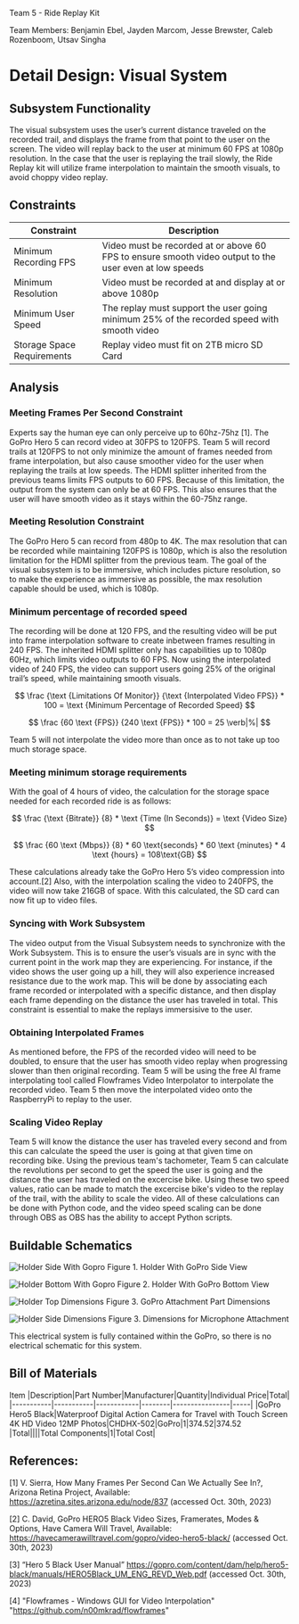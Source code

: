 Team 5 - Ride Replay Kit

Team Members: Benjamin Ebel, Jayden Marcom, Jesse Brewster, Caleb Rozenboom, Utsav Singha

# Detail Design: Visual System


##  Subsystem Functionality

The visual subsystem uses the user’s current distance traveled on the recorded trail, and displays the frame from that point to the user on the screen. The video will replay back to the user at minimum 60 FPS at 1080p resolution. In the case that the user is replaying the trail slowly, the Ride Replay kit will utilize frame interpolation to maintain the smooth visuals, to avoid choppy video replay. 

## Constraints 

|Constraint|Description|
|----------|-----------|
|Minimum Recording FPS|Video must be recorded at or above 60 FPS to ensure smooth video output to the user even at low speeds|
|Minimum Resolution|Video must be recorded at and display at or above 1080p|
|Minimum User Speed|The replay must support the user going minimum 25% of the recorded speed with smooth video|
|Storage Space Requirements|Replay video must fit on 2TB micro SD Card|



## Analysis


### Meeting Frames Per Second Constraint

Experts say the human eye can only perceive up to 60hz-75hz [1]. The GoPro Hero 5 can record video at 30FPS to 120FPS. Team 5 will record trails at 120FPS to not only minimize the amount of frames needed from frame interpolation, but also cause smoother video for the user when replaying the trails at low speeds. The HDMI splitter inherited from the previous teams limits FPS outputs to 60 FPS. Because of this limitation, the output from the system can only be at 60 FPS. This also ensures that the user will have smooth video as it stays within the 60-75hz range.

### Meeting Resolution Constraint

The GoPro Hero 5 can record from 480p to 4K. The max resolution that can be recorded while maintaining 120FPS is 1080p, which is also the resolution limitation for the HDMI splitter from the previous team. The goal of the visual subsystem is to be immersive, which includes picture resolution, so to make the experience as immersive as possible, the max resolution capable should be used, which is 1080p. 	

### Minimum percentage of recorded speed

The recording will be done at 120 FPS, and the resulting video will be put into frame interpolation software to create inbetween frames resulting in 240 FPS. The inherited HDMI splitter only has capabilities up to 1080p 60Hz, which limits video outputs to 60 FPS. Now using the interpolated video of 240 FPS, the video can support users going 25% of the original trail’s speed, while maintaining smooth visuals.

$$ \frac {\text {Limitations Of Monitor}} {\text {Interpolated Video FPS}} * 100 = \text {Minimum Percentage of Recorded Speed} $$

$$ \frac {60 \text {FPS}} {240 \text {FPS}} * 100 = 25 \verb|%| $$

Team 5 will not interpolate the video more than once as to not take up too much storage space.

### Meeting minimum storage requirements

With the goal of 4 hours of video, the calculation for the storage space needed for each recorded ride is as follows:

$$ \frac {\text {Bitrate}} {8} * \text {Time (In Seconds)} = \text {Video Size} $$

$$ \frac {60 \text {Mbps}} {8} * 60 \text{seconds} * 60 \text {minutes} * 4 \text {hours} = 108\text{GB} $$

These calculations already take the GoPro Hero 5’s video compression into account.[2] Also, with the interpolation scaling the video to 240FPS, the video will now take 216GB of space. With this calculated, the SD card can now fit up to video files.

### Syncing with Work Subsystem
	
The video output from the Visual Subsystem needs to synchronize with the Work Subsystem. This is to ensure the user’s visuals are in sync with the current point in the work map they are experiencing. For instance, if the video shows the user going up a hill, they will also experience increased resistance due to the work map. This will be done by associating each frame recorded or interpolated with a specific distance, and then display each frame depending on the distance the user has traveled in total. This constraint is essential to make the replays immersisive to the user.

### Obtaining Interpolated Frames

As mentioned before, the FPS of the recorded video will need to be doubled, to ensure that the user has smooth video replay when progressing slower than then original recording. Team 5 will be using the free AI frame interpolating tool called Flowframes Video Interpolator to interpolate the recorded video. Team 5 then move the interpolated video onto the RaspberryPi to replay to the user.

### Scaling Video Replay

Team 5 will know the distance the user has traveled every second and from this can calculate the speed the user is going at that given time on recording bike. Using the previous team's tachometer, Team 5 can calculate the revolutions per second to get the speed the user is going and the distance the user has traveled on the excercise bike. Using these two speed values, ratio can be made to match the excercise bike's video to the replay of the trail, with the ability to scale the video. All of these calculations can be done with Python code, and the video speed scaling can be done through OBS as OBS has the ability to accept Python scripts. 


## Buildable Schematics

![Holder Side With Gopro](https://github.com/Baebel43/team5capstone/blob/main/Documentation/Images/AudioAndVideoSystemImages/HolderWithGoPro.png)
Figure 1. Holder With GoPro Side View

![Holder Bottom With Gopro](https://github.com/Baebel43/team5capstone/blob/main/Documentation/Images/AudioAndVideoSystemImages/HolderWithGoProBottomView.png)
Figure 2. Holder With GoPro Bottom View

![Holder Top Dimensions](https://github.com/Baebel43/team5capstone/blob/main/Documentation/Images/AudioAndVideoSystemImages/HolderTopDimensions.png)
Figure 3. GoPro Attachment Part Dimensions

![Holder Side Dimensions](https://github.com/Baebel43/team5capstone/blob/main/Documentation/Images/AudioAndVideoSystemImages/HolderSideDimensions.png)
Figure 3. Dimensions for Microphone Attachment


This electrical system is fully contained within the GoPro, so there is no electrical schematic for this system.

## Bill of Materials

Item
|Description|Part Number|Manufacturer|Quantity|Individual Price|Total|
|-----------|-----------|------------|--------|----------------|-----|
|GoPro Hero5 Black|Waterproof Digital Action Camera for Travel with Touch Screen 4K HD Video 12MP Photos|CHDHX-502|GoPro|1|$374.52|$374.52
|Total||||Total Components|1|Total Cost|





## References:

[1] V. Sierra, How Many Frames Per Second Can We Actually See In?, Arizona Retina Project, Available: https://azretina.sites.arizona.edu/node/837 (accessed Oct. 30th, 2023)

[2] C. David, GoPro HERO5 Black Video Sizes, Framerates, Modes & Options, Have Camera Will Travel, Available: https://havecamerawilltravel.com/gopro/video-hero5-black/ (accessed Oct. 30th, 2023)

[3] “Hero 5 Black User Manual” https://gopro.com/content/dam/help/hero5-black/manuals/HERO5Black_UM_ENG_REVD_Web.pdf (accessed Oct. 30th, 2023)

[4] "Flowframes - Windows GUI for Video Interpolation" "https://github.com/n00mkrad/flowframes"
